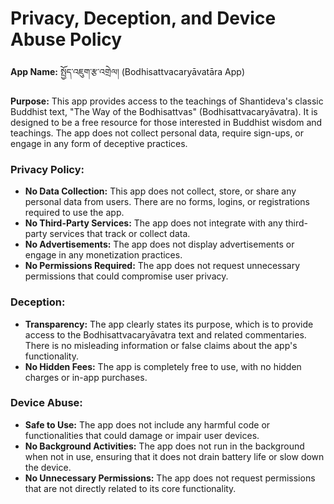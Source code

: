 # Privacy, Deception, and Device Abuse Policy

**App Name:** སྤྱོད་འཇུག་རྩ་འགྲེལ། (Bodhisattvacaryāvatāra App)

**Purpose:**
This app provides access to the teachings of Shantideva's classic Buddhist text, "The Way of the Bodhisattvas" (Bodhisattvacaryāvatra). It is designed to be a free resource for those interested in Buddhist wisdom and teachings. The app does not collect personal data, require sign-ups, or engage in any form of deceptive practices.

### Privacy Policy:
- **No Data Collection:** This app does not collect, store, or share any personal data from users. There are no forms, logins, or registrations required to use the app.
- **No Third-Party Services:** The app does not integrate with any third-party services that track or collect data.
- **No Advertisements:** The app does not display advertisements or engage in any monetization practices.
- **No Permissions Required:** The app does not request unnecessary permissions that could compromise user privacy.

### Deception:
- **Transparency:** The app clearly states its purpose, which is to provide access to the Bodhisattvacaryāvatra text and related commentaries. There is no misleading information or false claims about the app's functionality.
- **No Hidden Fees:** The app is completely free to use, with no hidden charges or in-app purchases.

### Device Abuse:
- **Safe to Use:** The app does not include any harmful code or functionalities that could damage or impair user devices.
- **No Background Activities:** The app does not run in the background when not in use, ensuring that it does not drain battery life or slow down the device.
- **No Unnecessary Permissions:** The app does not request permissions that are not directly related to its core functionality.
